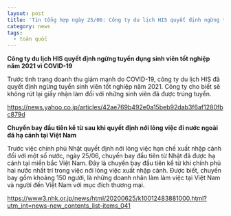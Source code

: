 ```yaml
---
layout: post
title: 'Tin tổng hợp ngày 25/06: Công ty du lịch HIS quyết định ngừng tuyển dụng sinh viên tốt nghiệp năm 2021 vì COVID-19'
category: news
tags: 
  - toàn quốc
---
```

**Công ty du lịch HIS quyết định ngừng tuyển dụng sinh viên tốt nghiệp năm 2021 vì COVID-19**

Trước tình trạng doanh thu giảm mạnh do COVID-19, công ty du lịch HIS đã quyết định ngừng tuyển sinh viên tốt nghiệp năm 2021. Công ty cho biết sẽ không rút lại giấy nhận làm đối với những sinh viên đã được trúng tuyển.

<https://news.yahoo.co.jp/articles/42ae769b492e0a15beb92dab3f6af1280fbc879d>

**Chuyến bay đầu tiên kể từ sau khi quyết định nới lỏng việc đi nước ngoài đã hạ cánh tại Việt Nam**

Trước việc chính phủ Nhật quyết định nới lỏng việc hạn chế xuất nhập cảnh đối với một số nước, ngày 25/06, chuyến bay đầu tiên từ Nhật đã được hạ cánh tại miền bắc Việt Nam. Đây là chuyến bay đầu tiên kể từ khi chính phủ hai nước nhất trí trong việc nới lỏng việc xuất nhập cảnh. Được biết, chuyến bay gồm khoảng 150 người, là những doanh nhân làm làm việc tại Việt Nam và người đến Việt Nam với mục đích thương mại.

<https://www3.nhk.or.jp/news/html/20200625/k10012483881000.html?utm_int=news-new_contents_list-items_041>

